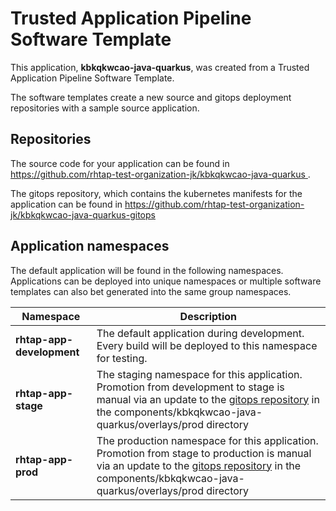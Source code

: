 # Trusted Application Pipeline Software Template

This application, **kbkqkwcao-java-quarkus**, was created from a Trusted Application Pipeline Software Template.

The software templates create a new source and gitops deployment repositories with a sample source application. 

## Repositories

The source code for your application can be found in [https://github.com/rhtap-test-organization-jk/kbkqkwcao-java-quarkus ](https://github.com/rhtap-test-organization-jk/kbkqkwcao-java-quarkus ).
 
The gitops repository, which contains the kubernetes manifests for the application can be found in 
[https://github.com/rhtap-test-organization-jk/kbkqkwcao-java-quarkus-gitops ](https://github.com/rhtap-test-organization-jk/kbkqkwcao-java-quarkus-gitops ) 

## Application namespaces 

The default application will be found in the following namespaces. Applications can be deployed into unique namespaces or multiple software templates can also bet generated into the same group namespaces.  

|  Namespace   |  Description   |  
| -------- | -------- |   
| **rhtap-app-development** | The default application during development. Every build will be deployed to this namespace for testing. | 
| **rhtap-app-stage** | The staging namespace for this application. Promotion from development to stage is manual via an update to the [gitops repository](https://github.com/rhtap-test-organization-jk/kbkqkwcao-java-quarkus-gitops ) in the components/kbkqkwcao-java-quarkus/overlays/prod directory |  
| **rhtap-app-prod** | The production namespace for this application. Promotion from stage to production is manual via an update to the [gitops repository](https://github.com/rhtap-test-organization-jk/kbkqkwcao-java-quarkus-gitops ) in the components/kbkqkwcao-java-quarkus/overlays/prod directory | 